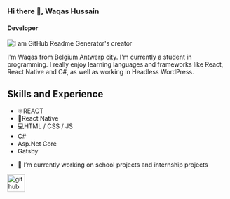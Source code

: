 ### Hi there 👋, Waqas Hussain
#### Developer
![I am GitHub Readme Generator's creator](https://magenticians.com/hire-a-magento-developer/)

I'm Waqas from Belgium Antwerp city. I'm currently a student in programming. I really enjoy learning languages and frameworks like React, React Native and C#, as well as working in Headless WordPress.

## Skills and Experience
*  ⚛REACT
* 📱React Native
* 💻HTML / CSS / JS
* C#
* Asp.Net Core
* Gatsby


- 🔭 I’m currently working on school projects and internship projects 


[<img src='https://cdn.jsdelivr.net/npm/simple-icons@3.0.1/icons/github.svg' alt='github' height='40'>](https://github.com/waqassh)  

